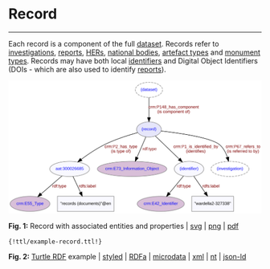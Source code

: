 # Record
***

Each record is a component of the full [dataset](ld4he-dataset.md). Records refer to [investigations](ld4he-investigation.md), [reports](ld4he-report.md), [HERs](ld4he-organization.md), [national bodies](ld4he-organization.md), [artefact types](ld4he-artefact.md) and [monument types](ld4he-monument.md). Records may have both local [identifiers](ld4he-identifier.md) and Digital Object Identifiers (DOIs - which are also used to identify [reports](ld4he-report.md)).
 
![record](img/ld4he-record.svg)

**Fig. 1:** Record with associated entities and properties | [svg](img/ld4he-record.svg) | [png](img/ld4he-record.png) | [pdf](img/ld4he-record.pdf)

<!-- see https://github.com/mkdocs/mkdocs/issues/777 - how to include content of a file -->
```turtle
{!ttl/example-record.ttl!}
```
**Fig. 2:** [Turtle RDF](https://www.w3.org/TR/turtle/) example 
| [styled](https://cdn.rawgit.com/niklasl/ldtr/v0.2.2/demo/?url=https://cbinding.github.io/LD4HE/ttl/example-record.ttl)
| [RDFa](http://rdf-translator.appspot.com/convert/n3/rdfa/html/https://cbinding.github.io/LD4HE/ttl/example-record.ttl)
| [microdata](http://rdf-translator.appspot.com/convert/n3/microdata/html/https://cbinding.github.io/LD4HE/ttl/example-record.ttl)
| [xml](http://rdf-translator.appspot.com/convert/n3/xml/html/https://cbinding.github.io/LD4HE/ttl/example-record.ttl) 
| [nt](http://rdf-translator.appspot.com/convert/n3/nt/html/https://cbinding.github.io/LD4HE/ttl/example-record.ttl)
| [json-ld](http://rdf-translator.appspot.com/convert/n3/json-ld/html/https://cbinding.github.io/LD4HE/ttl/example-record.ttl)